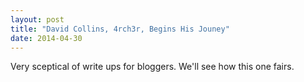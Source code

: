 ```yaml
---
layout: post
title: "David Collins, 4rch3r, Begins His Jouney"
date: 2014-04-30
---
```


Very sceptical of write ups for bloggers.  We'll see how this one fairs.
